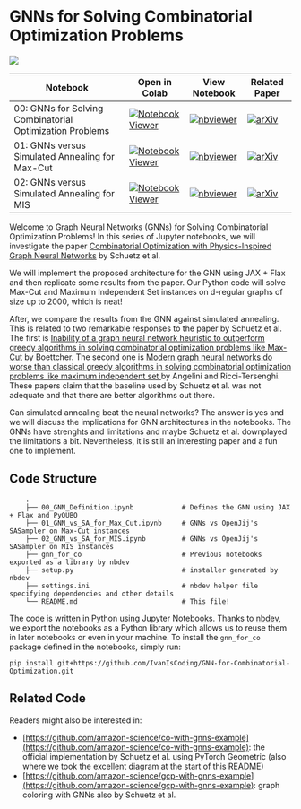 # GNNs for Solving Combinatorial Optimization Problems

![](https://raw.githubusercontent.com/amazon-science/co-with-gnns-example/955489d90df286ed9a29e939f364a7cad3706dd1/media/fig3_flowchart_v2.png)

| Notebook  | Open in Colab   | View Notebook| Related Paper |
|---|---| --- | --- |
| 00: GNNs for Solving Combinatorial Optimization Problems   | [![Notebook Viewer](https://colab.research.google.com/assets/colab-badge.svg)](https://colab.research.google.com/github/IvanIsCoding/GNN-for-Combinatorial-Optimization/blob/main/00_GNN_Definition.ipynb)  | [![nbviewer](https://img.shields.io/badge/view%20in-nbviewer-orange)](https://nbviewer.jupyter.org/github/IvanIsCoding/GNN-for-Combinatorial-Optimization/blob/main/00_GNN_Definition.ipynb) | [![arXiv](https://img.shields.io/badge/arXiv-2107.01188-b31b1b.svg)](https://arxiv.org/abs/2107.01188) |
| 01: GNNs versus Simulated Annealing for Max-Cut   | [![Notebook Viewer](https://colab.research.google.com/assets/colab-badge.svg)](https://colab.research.google.com/github/IvanIsCoding/GNN-for-Combinatorial-Optimization/blob/main/01_GNN_vs_SA_for_Max_Cut.ipynb)  | [![nbviewer](https://img.shields.io/badge/view%20in-nbviewer-orange)](https://nbviewer.jupyter.org/github/IvanIsCoding/GNN-for-Combinatorial-Optimization/blob/main/01_GNN_vs_SA_for_Max_Cut.ipynb) | [![arXiv](https://img.shields.io/badge/arXiv-2210.00623-b31b1b.svg)](https://arxiv.org/abs/2210.00623) |
| 02: GNNs versus Simulated Annealing for MIS   | [![Notebook Viewer](https://colab.research.google.com/assets/colab-badge.svg)](https://colab.research.google.com/github/IvanIsCoding/GNN-for-Combinatorial-Optimization/blob/main/02_GNN_vs_SA_for_MIS.ipynb)  |  [![nbviewer](https://img.shields.io/badge/view%20in-nbviewer-orange)](https://nbviewer.jupyter.org/github/IvanIsCoding/GNN-for-Combinatorial-Optimization/blob/main/02_GNN_vs_SA_for_MIS.ipynb) | [![arXiv](https://img.shields.io/badge/arXiv-2206.13211-b31b1b.svg)](https://arxiv.org/abs/2206.13211) |

Welcome to Graph Neural Networks (GNNs) for Solving Combinatorial Optimization Problems! In this series of Jupyter notebooks, we will investigate the paper [Combinatorial Optimization with Physics-Inspired Graph Neural Networks](https://arxiv.org/abs/2107.01188) by Schuetz et al.

We will implement the proposed architecture for the GNN using JAX + Flax and then replicate some results from the paper. Our Python code will solve Max-Cut and Maximum Independent Set instances on d-regular graphs of size up to 2000, which is neat!

After, we compare the results from the GNN against simulated annealing. This is related to two remarkable responses to the paper by Schuetz et al. The first is [Inability of a graph neural network heuristic to outperform greedy algorithms in solving combinatorial optimization problems like Max-Cut](https://arxiv.org/abs/2210.00623) by Boettcher. The second one is [Modern graph neural networks do worse than classical greedy algorithms in solving combinatorial optimization problems like maximum independent set
](https://arxiv.org/abs/2206.13211) by Angelini and Ricci-Tersenghi. These papers claim that the baseline used by Schuetz et al. was not adequate and that there are better algorithms out there. 

Can simulated annealing beat the neural networks? The answer is yes and we will discuss the implications for GNN architectures in the notebooks. The GNNs have strenghts and limitations and maybe Schuetz et al. downplayed the limitations a bit. Nevertheless, it is still an interesting paper and a fun one to implement.

## Code Structure

```
    .
    ├── 00_GNN_Definition.ipynb            # Defines the GNN using JAX + Flax and PyQUBO
    ├── 01_GNN_vs_SA_for_Max_Cut.ipynb     # GNNs vs OpenJij's SASampler on Max-Cut instances
    ├── 02_GNN_vs_SA_for_MIS.ipynb         # GNNs vs OpenJij's SASampler on MIS instances
    ├── gnn_for_co                         # Previous notebooks exported as a library by nbdev
    ├── setup.py                           # installer generated by nbdev
    ├── settings.ini                       # nbdev helper file specifying dependencies and other details
    └── README.md                          # This file!
```

The code is written in Python using Jupyter Notebooks. Thanks to [nbdev](https://nbdev.fast.ai/), we export the notebooks as a Python library which allows us to reuse them in later notebooks or even in your machine. To install the `gnn_for_co` package defined in the notebooks, simply run:

```
pip install git+https://github.com/IvanIsCoding/GNN-for-Combinatorial-Optimization.git
```

## Related Code

Readers might also be interested in:

* [https://github.com/amazon-science/co-with-gnns-example](https://github.com/amazon-science/co-with-gnns-example): the official implementation by Schuetz et al. using PyTorch Geometric (also where we took the excellent diagram at the start of this README)
* [https://github.com/amazon-science/gcp-with-gnns-example](https://github.com/amazon-science/gcp-with-gnns-example): graph coloring with GNNs also by Schuetz et al.